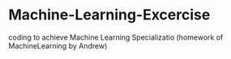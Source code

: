 # Machine-Learning-Excercise
coding to achieve Machine Learning Specializatio (homework of MachineLearning by Andrew)
